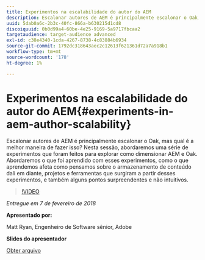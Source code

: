 ```yaml
---
title: Experimentos na escalabilidade do autor do AEM
description: Escalonar autores de AEM é principalmente escalonar o Oak, mas qual é a melhor maneira de fazer isso? Nesta sessão, abordaremos uma série de experimentos que foram feitos para explorar como dimensionar AEM e Oak. Abordaremos o que foi aprendido com esses experimentos, como o que aprendemos afeta como pensamos sobre o armazenamento de conteúdo dali em diante, projetos e ferramentas que surgiram a partir desses experimentos, e também alguns pontos surpreendentes e não intuitivos.
uuid: 5dab0a6c-2b3c-40fc-866a-b630215d1cd8
discoiquuid: 0b0d99a4-60be-4e25-9169-5a9717fbcaa2
targetaudience: target-audience advanced
exl-id: c38e4340-1cda-4267-8738-4c83884b6934
source-git-commit: 1792dc318643aec2c12613f621361d72a7a918b1
workflow-type: tm+mt
source-wordcount: '178'
ht-degree: 1%

---
```


# Experimentos na escalabilidade do autor do AEM{#experiments-in-aem-author-scalability}

Escalonar autores de AEM é principalmente escalonar o Oak, mas qual é a melhor maneira de fazer isso? Nesta sessão, abordaremos uma série de experimentos que foram feitos para explorar como dimensionar AEM e Oak. Abordaremos o que foi aprendido com esses experimentos, como o que aprendemos afeta como pensamos sobre o armazenamento de conteúdo dali em diante, projetos e ferramentas que surgiram a partir desses experimentos, e também alguns pontos surpreendentes e não intuitivos.

>[!VIDEO](https://video.tv.adobe.com/v/21522/?quality=9)

*Entregue em 7 de fevereiro de 2018*

**Apresentado por:**

Matt Ryan, Engenheiro de Software sênior, Adobe

**Slides do apresentador**

[Obter arquivo](assets/experiments+in+aem+author+scalability+2+7+18.pdf)
<!--
[Get back to the Overview](https://helpx.adobe.com/experience-manager/kt/eseminars/gems/aem-index.html)
-->
